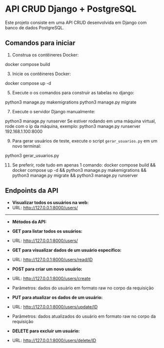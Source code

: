 # API CRUD Django + PostgreSQL

Este projeto consiste em uma API CRUD desenvolvida em Django com banco de dados PostgreSQL.

## Comandos para iniciar

1. Construa os contêineres Docker:
   
docker compose build


3. Inicie os contêineres Docker:
   
docker compose up -d


5. Execute o os comandos para construir as tabelas no django:
   
python3 manage.py makemigrations
python3 manage.py migrate


7. Execute o servidor Django manualmente:
   
python3 manage.py runserver
Se estiver rodando em uma máquina virtual, rode com o ip da máquina, exemplo:
python3 manage.py runserver 192.168.1.100:8000


9. Para gerar usuários de teste, execute o script `gerar_usuarios.py` em um novo terminal:
    
python3 gerar_usuarios.py



11. Se preferir, rode tudo em apenas 1 comando:
docker compose build && docker compose up -d && python3 manage.py makemigrations && python3 manage.py migrate && python3 manage.py runserver

## Endpoints da API

- **Visualizar todos os usuários na web:**
- URL: http://127.0.0.1:8000/users/

---

- **Métodos da API:**

- **GET para listar todos os usuários:**
 - URL: http://127.0.0.1:8000/users/

- **GET para visualizar dados de um usuário específico:**
 - URL: http://127.0.0.1:8000/users/read/ID

- **POST para criar um novo usuário:**
 - URL: http://127.0.0.1:8000/users/create
 - Parâmetros: dados do usuário em formato raw no corpo da requisição

- **PUT para atualizar os dados de um usuário:**
 - URL: http://127.0.0.1:8000/users/update/ID
 - Parâmetros: dados atualizados do usuário em formato raw no corpo da requisição

- **DELETE para excluir um usuário:**
 - URL: http://127.0.0.1:8000/users/delete/ID

